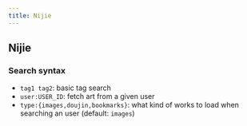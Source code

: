 ```yaml
---
title: Nijie
---
```



## Nijie

### Search syntax

* `tag1 tag2`: basic tag search
* `user:USER_ID`: fetch art from a given user
* `type:{images,doujin,bookmarks}`: what kind of works to load when searching an user (default: `images`)